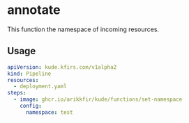 # annotate

This function the namespace of incoming resources.

## Usage

```yaml
apiVersion: kude.kfirs.com/v1alpha2
kind: Pipeline
resources:
  - deployment.yaml
steps:
  - image: ghcr.io/arikkfir/kude/functions/set-namespace
    config:
      namespace: test
```
